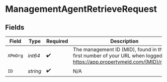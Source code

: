 # ManagementAgentRetrieveRequest


## Fields

| Field                                                                                                                    | Type                                                                                                                     | Required                                                                                                                 | Description                                                                                                              |
| ------------------------------------------------------------------------------------------------------------------------ | ------------------------------------------------------------------------------------------------------------------------ | ------------------------------------------------------------------------------------------------------------------------ | ------------------------------------------------------------------------------------------------------------------------ |
| `XPmOrg`                                                                                                                 | *int64*                                                                                                                  | :heavy_check_mark:                                                                                                       | The management ID (MID), found in the first number of your URL when logged in:  https://app.propertymeld.com/{MID}/m/123 |
| `ID`                                                                                                                     | *string*                                                                                                                 | :heavy_check_mark:                                                                                                       | N/A                                                                                                                      |